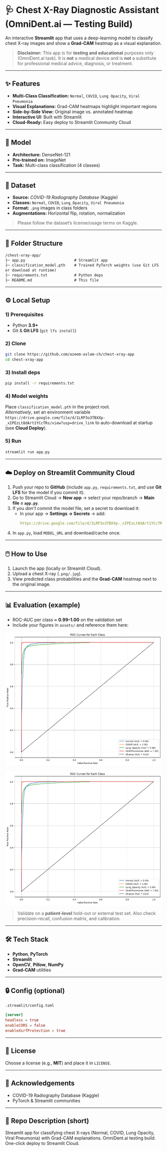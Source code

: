 # 🩺 Chest X-Ray Diagnostic Assistant (OmniDent.ai — Testing Build)

An interactive **Streamlit** app that uses a deep-learning model to classify chest X-ray images and show a **Grad-CAM** heatmap as a visual explanation.

> **Disclaimer:** This app is for **testing and educational** purposes only (OmniDent.ai task). It is **not** a medical device and is **not** a substitute for professional medical advice, diagnosis, or treatment.

---

## ✨ Features
- **Multi-Class Classification:** `Normal`, `COVID`, `Lung Opacity`, `Viral Pneumonia`
- **Visual Explanations:** Grad-CAM heatmaps highlight important regions
- **Side-by-Side View:** Original image vs. annotated heatmap
- **Interactive UI:** Built with Streamlit
- **Cloud-Ready:** Easy deploy to Streamlit Community Cloud

---

## 🧠 Model
- **Architecture:** DenseNet-121  
- **Pre-trained on:** ImageNet  
- **Task:** Multi-class classification (4 classes)

---

## 🏥 Dataset
- **Source:** *COVID-19 Radiography Database* (Kaggle)  
- **Classes:** `Normal`, `COVID`, `Lung_Opacity`, `Viral Pneumonia`  
- **Format:** `.png` images in class folders  
- **Augmentations:** Horizontal flip, rotation, normalization

> Please follow the dataset’s license/usage terms on Kaggle.

---

## 📂 Folder Structure
```
/chest-xray-app/
├─ app.py                      # Streamlit app
├─ classification_model.pth    # Trained PyTorch weights (use Git LFS or download at runtime)
├─ requirements.txt            # Python deps
├─ README.md                   # This file

```

---

## ⚙️ Local Setup

### 1) Prerequisites
- Python **3.9+**
- Git & **Git LFS** (`git lfs install`)

### 2) Clone
```bash
git clone https://github.com/azeem-aslam-ch/chest-xray-app
cd chest-xray-app
```

### 3) Install deps
```bash
pip install -r requirements.txt
```

### 4) Model weights
Place `classification_model.pth` in the project root.  
*Alternatively*, set an environment variable `https://drive.google.com/file/d/1LRP3o3TBXXp-_xIPEzLt8dArt1YCcTRs/view?usp=drive_link` to auto-download at startup (see **Cloud Deploy**).

### 5) Run
```bash
streamlit run app.py
```

---

## ☁️ Deploy on Streamlit Community Cloud

1. Push your repo to **GitHub** (include `app.py`, `requirements.txt`, and use **Git LFS** for the model if you commit it).
2. Go to Streamlit Cloud → **New app** → select your repo/branch → **Main file = `app.py`**.
3. If you *don’t* commit the model file, set a secret to download it:
   - In your app → **Settings → Secrets** → add:
     ```yaml
     https://drive.google.com/file/d/1LRP3o3TBXXp-_xIPEzLt8dArt1YCcTRs/view?usp=drive_link"
     ```
4. In `app.py`, load `MODEL_URL` and download/cache once.

---

## 🖱️ How to Use
1. Launch the app (locally or Streamlit Cloud).
2. Upload a chest X-ray (`.png/.jpg`).
3. View predicted class probabilities and the **Grad-CAM** heatmap next to the original image.

---

## 📊 Evaluation (example)
- ROC-AUC per class ≈ **0.99–1.00** on the validation set  
- Include your figures in `assets/` and reference them here:

![ROC](RoC.png)

<p align="center">
  <a href="RoC.png">
    <img src="RoC.png" width="700" alt="ROC curve">
  </a>
</p>


> Validate on a **patient-level** hold-out or external test set. Also check precision-recall, confusion matrix, and calibration.

---

## 🛠️ Tech Stack
- **Python**, **PyTorch**
- **Streamlit**
- **OpenCV**, **Pillow**, **NumPy**
- **Grad-CAM** utilities

---

## 🔒 Config (optional)
`.streamlit/config.toml`
```toml
[server]
headless = true
enableCORS = false
enableXsrfProtection = true
```

---

## 📜 License
Choose a license (e.g., **MIT**) and place it in `LICENSE`.

---

## 🙏 Acknowledgements
- COVID-19 Radiography Database (Kaggle)
- PyTorch & Streamlit communities

---

## 📣 Repo Description (short)
Streamlit app for classifying chest X-rays (Normal, COVID, Lung Opacity, Viral Pneumonia) with Grad-CAM explanations. OmniDent.ai testing build. One-click deploy to Streamlit Cloud.
